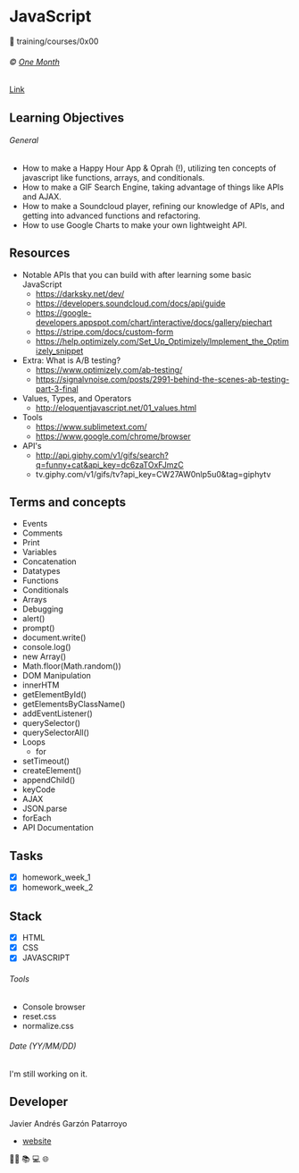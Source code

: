 # JavaScript
:open_file_folder: training/courses/0x00

###### :copyright: [One Month](https://onemonth.com/users/auth/github)
[Link](https://onemonth.com/courses/javascript/curriculum)

## Learning Objectives
###### General
* How to make a Happy Hour App & Oprah (!), utilizing ten concepts of javascript like functions, arrays, and conditionals. 
* How to make a GIF Search Engine, taking advantage of things like APIs and AJAX.
* How to make a Soundcloud player, refining our knowledge of APIs, and getting into advanced functions and refactoring. 
* How to use Google Charts to make your own lightweight API. 

## Resources
* Notable APIs that you can build with after learning some basic JavaScript
  - https://darksky.net/dev/
  - https://developers.soundcloud.com/docs/api/guide
  - https://google-developers.appspot.com/chart/interactive/docs/gallery/piechart
  - https://stripe.com/docs/custom-form
  - https://help.optimizely.com/Set_Up_Optimizely/Implement_the_Optimizely_snippet
* Extra: What is A/B testing?
  - https://www.optimizely.com/ab-testing/
  - https://signalvnoise.com/posts/2991-behind-the-scenes-ab-testing-part-3-final
* Values, Types, and Operators
  - http://eloquentjavascript.net/01_values.html
* Tools
  - https://www.sublimetext.com/
  - https://www.google.com/chrome/browser
* API's
  - http://api.giphy.com/v1/gifs/search?q=funny+cat&api_key=dc6zaTOxFJmzC
  - tv.giphy.com/v1/gifs/tv?api_key=CW27AW0nlp5u0&tag=giphytv

## Terms and concepts
* Events
* Comments
* Print
* Variables
* Concatenation
* Datatypes
* Functions
* Conditionals
* Arrays
* Debugging
* alert()
* prompt()
* document.write()
* console.log()
* new Array()
* Math.floor(Math.random())
* DOM Manipulation
* innerHTM
* getElementById()
* getElementsByClassName()
* addEventListener()
* querySelector()
* querySelectorAll()
* Loops
  - for
* setTimeout()
* createElement()
* appendChild()
* keyCode
* AJAX
* JSON.parse
* forEach
* API Documentation

## Tasks
* [x] homework_week_1
* [x] homework_week_2

## Stack
* [x] HTML
* [x] CSS
* [x] JAVASCRIPT
###### Tools
* Console browser
* reset.css
* normalize.css

###### Date (YY/MM/DD)
I'm still working on it.

## Developer
Javier Andrés Garzón Patarroyo
- [website](https://tecnoayuda.co/)

:man_technologist: :books: :computer: :globe_with_meridians: